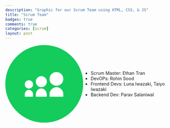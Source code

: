 ```yaml
---
description: "Graphic for our Scrum Team using HTML, CSS, & JS"
title: "Scrum Team"
badges: true
comments: true
categories: [scrum]
layout: post
---
```



<html>

<body>

  <div style="display: flex; width: 100%; flex-direction: row; justify-content: center; align-items: center;">
    <svg height="300" viewBox="0 0 72 72" width="300" xmlns="http://www.w3.org/2000/svg"><g fill="none" fill-rule="evenodd"><path d="M36,72 L36,72 C55.882251,72 72,55.882251 72,36 L72,36 C72,16.117749 55.882251,-3.65231026e-15 36,0 L36,0 C16.117749,3.65231026e-15 -2.4348735e-15,16.117749 0,36 L0,36 C2.4348735e-15,55.882251 16.117749,72 36,72 Z" fill="#13cc5b"/><path d="M40.9273548,45.0723235 C40.9273548,43.4500009 42.0178065,41.7870332 42.8574194,40.9520654 C44.7967742,39.0243235 47.8033548,38.3577429 50.0492903,39.6909041 C50.7936774,40.1333558 51.1815484,40.4050977 51.7738065,40.9915493 C53.8594839,43.0563235 53.6643871,44.9074203 53.6643871,47.3809687 C53.6643871,47.7525816 53.4785806,47.938388 53.1069677,47.938388 L41.4847742,47.938388 C41.1131613,47.938388 40.9273548,47.7525816 40.9273548,47.3809687 L40.9273548,45.0723235 Z M28.1903226,33.6080654 L28.1903226,34.2456138 C28.1903226,36.6494848 30.5628387,39.0220009 32.9667097,39.0220009 L33.6030968,39.0220009 C36.008129,39.0220009 38.3794839,36.6494848 38.3794839,34.2456138 L38.3794839,33.6080654 C38.3794839,31.2053558 36.008129,28.8328396 33.6030968,28.8328396 L32.9667097,28.8328396 C30.5628387,28.8328396 28.1903226,31.2053558 28.1903226,33.6080654 Z M28.1903226,46.2661299 C28.1903226,47.2334848 28.0196129,47.938388 28.7477419,47.938388 L37.8232258,47.938388 C38.5501935,47.938388 38.3794839,47.2334848 38.3794839,46.2661299 C38.3794839,43.3373558 36.468,40.2959364 33.6030968,40.2959364 L32.9667097,40.2959364 C30.1087742,40.2959364 28.1903226,43.3408396 28.1903226,46.2661299 Z M18,36.1559364 C18,34.9156783 18.9522581,33.5952912 20.1205161,33.0227751 C21.5570323,32.3190332 23.4116129,32.6035493 24.5508387,33.7450977 C25.4659355,34.6590332 25.6424516,35.6078074 25.6424516,36.7934848 C25.6424516,39.6827751 21.5500645,41.6627751 19.0916129,39.2043235 C18.1788387,38.290388 18,37.3416138 18,36.1559364 Z M18,45.2314203 L18,47.3809687 C18,47.7525816 18.1858065,47.938388 18.5574194,47.938388 L25.0850323,47.938388 C25.4566452,47.938388 25.6424516,47.7525816 25.6424516,47.3809687 C25.6424516,45.5774848 25.8828387,44.1676783 24.5101935,42.7810977 C23.4336774,41.6952912 22.9563871,41.5687106 21.5024516,41.5687106 C19.6978065,41.5687106 18,43.7530977 18,45.2314203 Z M40.9273548,31.0613558 C40.9273548,33.1563235 41.4708387,34.5916783 42.7784516,35.8981299 C45.2589677,38.3798074 49.3327742,38.3798074 51.8144516,35.8981299 C54.296129,33.4164525 54.296129,29.3438074 51.8144516,26.8621299 C49.3350968,24.3827751 45.2636129,24.3758074 42.7784516,26.8621299 C41.8923871,27.7481945 40.9273548,29.3275493 40.9273548,31.0613558 Z" fill="#FFF"/></g></svg>
    <ul>
      <li>Scrum Master: Ethan Tran</li>
      <li>DevOPs: Rohin Sood</li>
      <li>Frontend Devs: Luna Iwazaki, Taiyo Iwazaki</li>
      <li>Backend Dev: Parav Salaniwal</li>
    </ul>
  </div>

  <div id="steps-container">
    
  </div>
  
</body>

<style>
  #steps-container {
    display: flex;
    flex-direction: row;
    justify-content: center;
    align-items: center;
    width: 100%;
  }

  #step-box {
    display: flex;
    align-items: center;
    justify-content: center;
    flex-direction: column;
    margin: 4px;
    padding-left: 6px;
    padding-right: 6px;
    border-radius: 8px;
    text-align: center;
  }

  p {
    text-align: center;
    background-color: black;
  }

  h2 {
    background-color: black;
  }

</style>

<script>
  var steps = ["Given Directions", "Assigning Jobs", "Determining Workload", "Planning Overview", "Deploy", "Finished Work"];

  var container = document.getElementById("steps-container");

  steps.forEach( (value, i) => {

    let num = document.createElement("h2");
    num.innerHTML = i + 1;

    let step = document.createElement("p");
    step.innerHTML = value;

    let box = document.createElement("div");
    box.setAttribute("id", "step-box");

    var randomColor = Math.floor(Math.random()*16777215).toString(16);

    box.style.backgroundColor = "#" + randomColor;

    box.appendChild(num);
    box.appendChild(step);

    container.appendChild(box);
 
  } );

</script>

</html>

 


